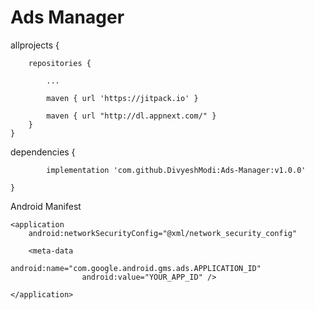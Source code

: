# Ads Manager

allprojects {

		repositories {
			
			...
			
			maven { url 'https://jitpack.io' }
			
			maven { url "http://dl.appnext.com/" }
		}
	}
	
	
dependencies {

	        implementation 'com.github.DivyeshModi:Ads-Manager:v1.0.0'
	
	}
	
Android Manifest 

	<application
 		android:networkSecurityConfig="@xml/network_security_config"

		<meta-data
            		android:name="com.google.android.gms.ads.APPLICATION_ID"
            		android:value="YOUR_APP_ID" />
	    
	</application>
	
	
